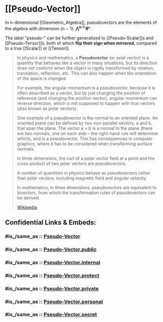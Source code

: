 ﻿---
aliases:
- "axial vector"
---

# [[Pseudo-Vector]] 

In n-dimensional [[Geometric_Algebra]], 
pseudovectors are the 
elements of the algebra with dimension (n − 1): __⋀<sup>n-1</sup> Rⁿ__. 

The label "pseudo-" can be further generalized 
to [[Pseudo-Scalar]]s and [[Pseudo-Tensor]]s, 
both of which __flip their sign when mirrored__, 
compared to a true [[Scalar]] or [[Tensor]].


> In physics and mathematics, a **Pseudovector** (or axial vector) 
> is a quantity that behaves like a vector in many situations, 
> but its direction does not conform 
> when the object is rigidly transformed by 
> rotation, translation, reflection, etc. 
> This can also happen when the orientation of the space is changed. 
> 
> For example, the angular momentum is a pseudovector, 
> because it is often described as a vector, 
> but by just changing the position of reference 
> (and changing the position vector), 
> angular momentum can reverse direction, 
> which is not supposed to happen with true vectors 
> (also known as polar vectors).
> 
> One example of a pseudovector is the normal to an oriented plane. An oriented plane can be defined by two non-parallel vectors, a and b, that span the plane. 
> The vector a × b is a normal to the plane 
> (there are two normals, one on each side – 
> the right-hand rule will determine which), and is a pseudovector. 
> This has consequences in computer graphics, 
> where it has to be considered when transforming surface normals.
>
> In three dimensions, the curl of a polar vector field at a point 
> and the cross product of two polar vectors are pseudovectors.
> 
> A number of quantities in physics behave as pseudovectors 
> rather than polar vectors, 
> including magnetic field and angular velocity. 
> 
> In mathematics, in three dimensions, 
> pseudovectors are equivalent to bivectors, 
> from which the transformation rules of pseudovectors can be derived. 
> 
> [Wikipedia](https://en.wikipedia.org/wiki/Pseudovector)


## Confidential Links & Embeds: 

### #is_/same_as :: [Pseudo-Vector](/_Standards/Mathematics/Geometry/Pseudo-Vector.md) 

### #is_/same_as :: [Pseudo-Vector.public](/_public/Mathematics/Geometry/Pseudo-Vector.public.md) 

### #is_/same_as :: [Pseudo-Vector.internal](/_internal/Mathematics/Geometry/Pseudo-Vector.internal.md) 

### #is_/same_as :: [Pseudo-Vector.protect](/_protect/Mathematics/Geometry/Pseudo-Vector.protect.md) 

### #is_/same_as :: [Pseudo-Vector.private](/_private/Mathematics/Geometry/Pseudo-Vector.private.md) 

### #is_/same_as :: [Pseudo-Vector.personal](/_personal/Mathematics/Geometry/Pseudo-Vector.personal.md) 

### #is_/same_as :: [Pseudo-Vector.secret](/_secret/Mathematics/Geometry/Pseudo-Vector.secret.md)

